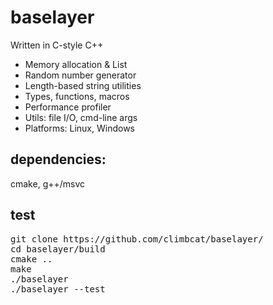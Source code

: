 # baselayer

Written in C-style C++

- Memory allocation & List
- Random number generator
- Length-based string utilities
- Types, functions, macros
- Performance profiler
- Utils: file I/O, cmd-line args
- Platforms: Linux, Windows

## dependencies:

cmake, g++/msvc

## test

<pre>
git clone https://github.com/climbcat/baselayer/
cd baselayer/build
cmake ..
make
./baselayer
./baselayer --test
</pre>
